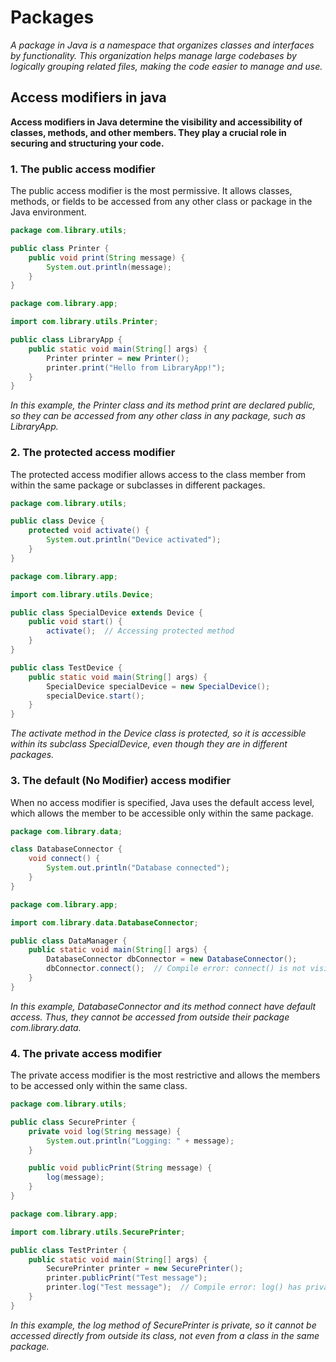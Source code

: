 # Packages
*A package in Java is a namespace that organizes classes and interfaces by functionality. This organization helps manage large codebases by logically grouping related files, making the code easier to manage and use.*

## Access modifiers in java
**Access modifiers in Java determine the visibility and accessibility of classes, methods, and other members. They play a crucial role in securing and structuring your code.**

### 1. The public access modifier
The public access modifier is the most permissive. It allows classes, methods, or fields to be accessed from any other class or package in the Java environment.
``` Java
package com.library.utils;

public class Printer {
    public void print(String message) {
        System.out.println(message);
    }
}

package com.library.app;

import com.library.utils.Printer;

public class LibraryApp {
    public static void main(String[] args) {
        Printer printer = new Printer();
        printer.print("Hello from LibraryApp!");
    }
}
```
*In this example, the Printer class and its method print are declared public, so they can be accessed from any other class in any package, such as LibraryApp.*

### 2. The protected access modifier
The protected access modifier allows access to the class member from within the same package or subclasses in different packages.
``` Java
package com.library.utils;

public class Device {
    protected void activate() {
        System.out.println("Device activated");
    }
}

package com.library.app;

import com.library.utils.Device;

public class SpecialDevice extends Device {
    public void start() {
        activate();  // Accessing protected method
    }
}

public class TestDevice {
    public static void main(String[] args) {
        SpecialDevice specialDevice = new SpecialDevice();
        specialDevice.start();
    }
}
```
*The activate method in the Device class is protected, so it is accessible within its subclass SpecialDevice, even though they are in different packages.*

### 3. The default (No Modifier) access modifier
When no access modifier is specified, Java uses the default access level, which allows the member to be accessible only within the same package.
``` Java
package com.library.data;

class DatabaseConnector {
    void connect() {
        System.out.println("Database connected");
    }
}

package com.library.app;

import com.library.data.DatabaseConnector;

public class DataManager {
    public static void main(String[] args) {
        DatabaseConnector dbConnector = new DatabaseConnector();
        dbConnector.connect();  // Compile error: connect() is not visible
    }
}
```
*In this example, DatabaseConnector and its method connect have default access. Thus, they cannot be accessed from outside their package com.library.data.*

### 4. The private access modifier
The private access modifier is the most restrictive and allows the members to be accessed only within the same class.
``` Java
package com.library.utils;

public class SecurePrinter {
    private void log(String message) {
        System.out.println("Logging: " + message);
    }

    public void publicPrint(String message) {
        log(message);
    }
}

package com.library.app;

import com.library.utils.SecurePrinter;

public class TestPrinter {
    public static void main(String[] args) {
        SecurePrinter printer = new SecurePrinter();
        printer.publicPrint("Test message");
        printer.log("Test message");  // Compile error: log() has private access in SecurePrinter
    }
}
```
*In this example, the log method of SecurePrinter is private, so it cannot be accessed directly from outside its class, not even from a class in the same package.*